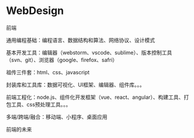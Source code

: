 # WebDesign
前端



通用编程基础：编程语言、数据结构和算法、网络协议、设计模式



基本开发工具：编辑器（webstorm、vscode、sublime）、版本控制工具（svn、git）、浏览器（google、firefox、safri）



祖传三件套：html、css、javascript





封装库和工具库：数据可视化、UI框架、编辑器、组件库。。。



前端工程化：node.js、组件化开发框架（vue、react、angular）、构建工具、打包工具、css预处理工具。。。



多端/跨端/融合：移动端、小程序、桌面应用



前端的未来